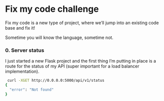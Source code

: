 # Fix my code challenge

Fix my code is a new type of project, where we’ll jump into an existing code base and fix it!

Sometime you will know the language, sometime not.

### 0. Server status

I just started a new Flask project and the first thing I’m putting in place is a route for the status of my API (super important for a load balancer implementation).
```bash
 curl -XGET http://0.0.0.0:5000/api/v1/status
{
  "error": "Not found"
}
```
